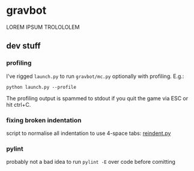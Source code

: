 gravbot
=======

LOREM IPSUM TROLOLOLEM


dev stuff
---------

### profiling

I've rigged `launch.py` to run `gravbot/mc.py` optionally with profiling. E.g.:

    python launch.py --profile    

The profiling output is spammed to stdout if you quit the game via ESC or hit ctrl+C.

### fixing broken indentation

script to normalise all indentation to use 4-space tabs: [reindent.py](http://svn.python.org/view/python/trunk/Tools/scripts/reindent.py?revision=66903&view=markup)

### pylint

probably not a bad idea to run `pylint -E` over code before comitting

